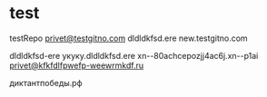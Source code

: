 # test
testRepo
privet@testgitno.com
dldldkfsd.ere
new.testgitno.com

dldldkfsd-ere
укуку.dldldkfsd.ere
xn--80achcepozjj4ac6j.xn--p1ai
privet@kfkfdlfpwefp-weewrmkdf.ru

диктантпобеды.рф

